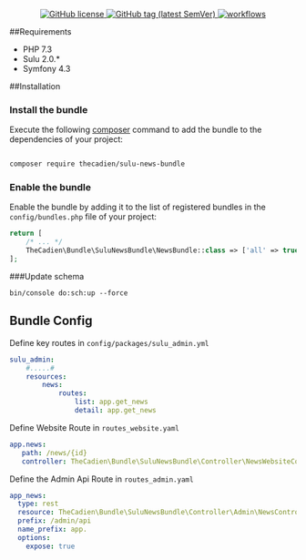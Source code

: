 
<p align="center">
    <a href="https://github.com/sulu/sulu/blob/master/LICENSE" target="_blank">
        <img src="https://img.shields.io/github/license/thecadien/sulunewsbundle?style=flat-square" alt="GitHub license">
    </a>
    <a href="https://github.com/sulu/sulu/releases" target="_blank">
        <img src="https://img.shields.io/github/v/tag/thecadien/sulunewsbundle?style=flat-square" alt="GitHub tag (latest SemVer)">
    </a>
    <a href="https://github.com/TheCadien/SuluNewsBundle/actions" target="_blank">
        <img src="https://img.shields.io/github/workflow/status/thecadien/sulunewsbundle/PHP?style=flat-square" alt="workflows">
    </a>    
</p>

##Requirements

* PHP 7.3
* Sulu 2.0.*
* Symfony 4.3

##Installation

### Install the bundle 

Execute the following [composer](https://getcomposer.org/) command to add the bundle to the dependencies of your 
project:

```bash

composer require thecadien/sulu-news-bundle

```

### Enable the bundle 
 
 Enable the bundle by adding it to the list of registered bundles in the `config/bundles.php` file of your project:
 
 ```php
 return [
     /* ... */
     TheCadien\Bundle\SuluNewsBundle\NewsBundle::class => ['all' => true],
 ];
 ```

###Update schema
```shell script
bin/console do:sch:up --force
```

## Bundle Config

Define key routes in `config/packages/sulu_admin.yml` 

```yaml
sulu_admin:
    #.....#
    resources:
        news:
            routes:
                list: app.get_news
                detail: app.get_news
```

Define Website Route in `routes_website.yaml`
```yaml
app.news:
   path: /news/{id}
   controller: TheCadien\Bundle\SuluNewsBundle\Controller\NewsWebsiteController::indexAction
```
    
Define the Admin Api Route in `routes_admin.yaml`
```yaml
app_news:
  type: rest
  resource: TheCadien\Bundle\SuluNewsBundle\Controller\Admin\NewsController
  prefix: /admin/api
  name_prefix: app.
  options:
    expose: true
```